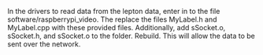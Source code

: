 In the drivers to read data from the lepton data, enter in to the file
software/raspberrypi_video. The replace the files MyLabel.h and
MyLabel.cpp with these provided files. Additionally, add sSocket.o, sSocket.h, and sSocket.o to the folder. Rebuild. This will allow the data
to be sent over the network.
